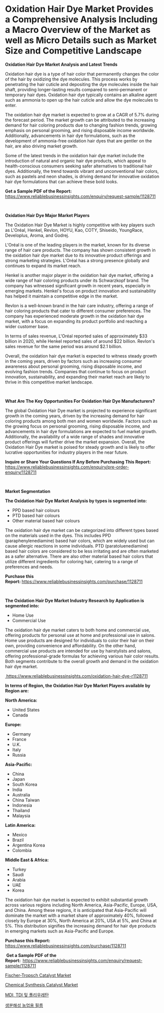<p><h1>Oxidation Hair Dye Market Provides a Comprehensive Analysis Including a Macro Overview of the Market as well as Micro Details such as Market Size and Competitive Landscape</h1></p><p><strong>Oxidation Hair Dye Market Analysis and Latest Trends</strong></p>
<p><p>Oxidation hair dye is a type of hair color that permanently changes the color of the hair by oxidizing the dye molecules. This process works by penetrating the hair cuticle and depositing the dye molecules inside the hair shaft, providing longer-lasting results compared to semi-permanent or temporary hair dyes. Oxidation hair dye typically contains an alkaline agent such as ammonia to open up the hair cuticle and allow the dye molecules to enter.</p><p>The oxidation hair dye market is expected to grow at a CAGR of 5.7% during the forecast period. The market growth can be attributed to the increasing demand for hair coloring products due to changing fashion trends, growing emphasis on personal grooming, and rising disposable income worldwide. Additionally, advancements in hair dye formulations, such as the development of ammonia-free oxidation hair dyes that are gentler on the hair, are also driving market growth.</p><p>Some of the latest trends in the oxidation hair dye market include the introduction of natural and organic hair dye products, which appeal to health-conscious consumers seeking safer alternatives to traditional hair dyes. Additionally, the trend towards vibrant and unconventional hair colors, such as pastels and neon shades, is driving demand for innovative oxidation hair dye formulations that can achieve these bold looks.</p></p>
<p><strong>Get a Sample PDF of the Report:&nbsp;</strong> <a href="https://www.reliablebusinessinsights.com/enquiry/request-sample/1128711">https://www.reliablebusinessinsights.com/enquiry/request-sample/1128711</a></p>
<p>&nbsp;</p>
<p><strong>Oxidation Hair Dye Major Market Players</strong></p>
<p><p>The Oxidation Hair Dye Market is highly competitive with key players such as L'Oréal, Henkel, Revlon, HOYU, Kao, COTY, Shiseido, YoungRace, Developlus, Aroma, and Godrej. </p><p>L'Oréal is one of the leading players in the market, known for its diverse range of hair care products. The company has shown consistent growth in the oxidation hair dye market due to its innovative product offerings and strong marketing strategies. L'Oréal has a strong presence globally and continues to expand its market reach.</p><p>Henkel is another major player in the oxidation hair dye market, offering a wide range of hair coloring products under its Schwarzkopf brand. The company has witnessed significant growth in recent years, especially in emerging markets. Henkel's focus on product innovation and sustainability has helped it maintain a competitive edge in the market.</p><p>Revlon is a well-known brand in the hair care industry, offering a range of hair coloring products that cater to different consumer preferences. The company has experienced moderate growth in the oxidation hair dye market, with a focus on expanding its product portfolio and reaching a wider customer base.</p><p>In terms of sales revenue, L'Oréal reported sales of approximately $33 billion in 2020, while Henkel reported sales of around $22 billion. Revlon's sales revenue for the same period was around $2.1 billion.</p><p>Overall, the oxidation hair dye market is expected to witness steady growth in the coming years, driven by factors such as increasing consumer awareness about personal grooming, rising disposable income, and evolving fashion trends. Companies that continue to focus on product innovation, sustainability, and expanding their market reach are likely to thrive in this competitive market landscape.</p></p>
<p>&nbsp;</p>
<p><strong>What Are The Key Opportunities For Oxidation Hair Dye Manufacturers?</strong></p>
<p><p>The global Oxidation Hair Dye market is projected to experience significant growth in the coming years, driven by the increasing demand for hair coloring products among both men and women worldwide. Factors such as the growing focus on personal grooming, rising disposable income, and advancements in hair dye formulations are expected to fuel market growth. Additionally, the availability of a wide range of shades and innovative product offerings will further drive the market expansion. Overall, the Oxidation Hair Dye market is poised for steady growth and is likely to offer lucrative opportunities for industry players in the near future.</p></p>
<p><strong>Inquire or Share Your Questions If Any Before Purchasing This Report:</strong> <a href="https://www.reliablebusinessinsights.com/enquiry/pre-order-enquiry/1128711">https://www.reliablebusinessinsights.com/enquiry/pre-order-enquiry/1128711</a></p>
<p>&nbsp;</p>
<p><strong>Market Segmentation</strong></p>
<p><strong>The Oxidation Hair Dye Market Analysis by types is segmented into:</strong></p>
<p><ul><li>PPD based hair colours</li><li>PTD based hair colours</li><li>Other material based hair colours</li></ul></p>
<p><p>The oxidation hair dye market can be categorized into different types based on the materials used in the dyes. This includes PPD (paraphenylenediamine) based hair colors, which are widely used but can cause allergic reactions in some individuals. PTD (paratoluenediamine) based hair colors are considered to be less irritating and are often marketed as a safer alternative. There are also other material based hair colors that utilize different ingredients for coloring hair, catering to a range of preferences and needs.</p></p>
<p><strong>Purchase this Report:&nbsp;</strong><a href="https://www.reliablebusinessinsights.com/purchase/1128711">https://www.reliablebusinessinsights.com/purchase/1128711</a></p>
<p>&nbsp;</p>
<p><strong>The Oxidation Hair Dye Market Industry Research by Application is segmented into:</strong></p>
<p><ul><li>Home Use</li><li>Commercial Use</li></ul></p>
<p><p>The oxidation hair dye market caters to both home and commercial use, offering products for personal use at home and professional use in salons. Home use products are designed for individuals to color their hair on their own, providing convenience and affordability. On the other hand, commercial use products are intended for use by hairstylists and salons, offering professional-grade formulas for achieving various hair color results. Both segments contribute to the overall growth and demand in the oxidation hair dye market.</p></p>
<p><a href="https://www.reliablebusinessinsights.com/oxidation-hair-dye-r1128711">&nbsp;https://www.reliablebusinessinsights.com/oxidation-hair-dye-r1128711</a></p>
<p><strong>In terms of Region, the Oxidation Hair Dye Market Players available by Region are:</strong></p>
<p>
    <p> <strong> North America: </strong>
        <ul>
            <li>United States</li>
            <li>Canada</li>
        </ul>
        </p> 
    <p> <strong> Europe: </strong>
        <ul>
            <li>Germany</li>
            <li>France</li>
            <li>U.K.</li>
            <li>Italy</li>
            <li>Russia</li>
        </ul>
        </p> 
    <p> <strong> Asia-Pacific: </strong>
        <ul>
            <li>China</li>
            <li>Japan</li>
            <li>South Korea</li>
            <li>India</li>
            <li>Australia</li>
            <li>China Taiwan</li>
            <li>Indonesia</li>
            <li>Thailand</li>
            <li>Malaysia</li>
        </ul>
        </p> 
    <p> <strong> Latin America: </strong>
        <ul>
            <li>Mexico</li>
            <li>Brazil</li>
            <li>Argentina Korea</li>
            <li>Colombia</li>
        </ul>
        </p> 
    <p> <strong> Middle East & Africa: </strong>
        <ul>
            <li>Turkey</li>
            <li>Saudi</li>
            <li>Arabia</li>
            <li>UAE</li>
            <li>Korea</li>
        </ul>
    </p>
    </p>
<p><p>The oxidation hair dye market is expected to exhibit substantial growth across various regions including North America, Asia-Pacific, Europe, USA, and China. Among these regions, it is anticipated that Asia-Pacific will dominate the market with a market share of approximately 40%, followed closely by Europe at 30%, North America at 20%, USA at 5%, and China at 5%. This distribution signifies the increasing demand for hair dye products in emerging markets such as Asia-Pacific and Europe.</p></p>
<p><strong>Purchase this Report: </strong><a href="https://www.reliablebusinessinsights.com/purchase/1128711">https://www.reliablebusinessinsights.com/purchase/1128711</a></p>
<p>&nbsp;<strong>Get a Sample PDF of the Report:&nbsp;&nbsp;</strong><a href="https://www.reliablebusinessinsights.com/enquiry/request-sample/1128711">https://www.reliablebusinessinsights.com/enquiry/request-sample/1128711</a></p>
<p><strong></strong></p>
<p><p><a href="https://github.com/EbonyHane1955/Market-Research-Report-List-1/blob/main/fischer-tropsch-catalyst-market.md">Fischer-Tropsch Catalyst Market</a></p><p><a href="https://github.com/kathiaseamanalvaradovlprc2h/Market-Research-Report-List-3/blob/main/chemical-synthesis-catalyst-market.md">Chemical Synthesis Catalyst Market</a></p><p><a href="https://github.com/WilburKihn5676/Market-Research-Report-List-2/blob/main/4232672146624.md">MDI, TDI 및 폴리우레탄</a></p><p><a href="https://github.com/vseigx30c9a1j/Market-Research-Report-List-2/blob/main/5673814146623.md">생분해성 농업용 필름</a></p></p>